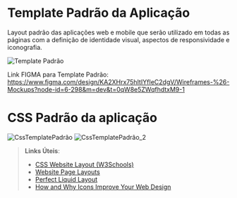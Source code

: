 # Template Padrão da Aplicação

Layout padrão das aplicações web e mobile que serão utilizado em todas as páginas com a definição de identidade visual, aspectos de responsividade e iconografia.

![Template Padrão](https://github.com/user-attachments/assets/7ec94cbd-4be7-46d2-8439-01125cc429b9)

Link FIGMA  para Template Padrão:
https://www.figma.com/design/KA2XHrx75hItIYfIeC2dgV/Wireframes-%26-Mockups?node-id=6-298&m=dev&t=0qW8e5ZWqfhdtxM9-1

# CSS Padrão da aplicação
![CssTemplatePadrão](https://github.com/user-attachments/assets/d91a6eda-09c5-4adc-a130-94a6e70737a8)
![CssTemplatePadrão_2](https://github.com/user-attachments/assets/8eb7b2ed-ae06-47f6-94a0-1591db6d53db)








> **Links Úteis**:
>
> - [CSS Website Layout (W3Schools)](https://www.w3schools.com/css/css_website_layout.asp)
> - [Website Page Layouts](http://www.cellbiol.com/bioinformatics_web_development/chapter-3-your-first-web-page-learning-html-and-css/website-page-layouts/)
> - [Perfect Liquid Layout](https://matthewjamestaylor.com/perfect-liquid-layouts)
> - [How and Why Icons Improve Your Web Design](https://usabilla.com/blog/how-and-why-icons-improve-you-web-design/)
